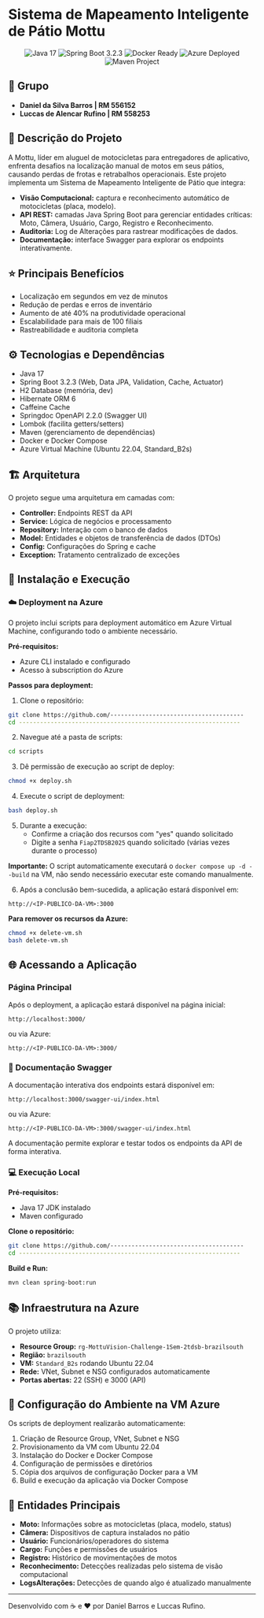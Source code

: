 # Sistema de Mapeamento Inteligente de Pátio Mottu

<div align="center">
  <img src="https://img.shields.io/badge/Java-17-orange" alt="Java 17">
  <img src="https://img.shields.io/badge/Spring_Boot-3.2.3-green" alt="Spring Boot 3.2.3">
  <img src="https://img.shields.io/badge/Docker-Ready-blue" alt="Docker Ready">
  <img src="https://img.shields.io/badge/Azure-Deployed-blue" alt="Azure Deployed">
  <img src="https://img.shields.io/badge/Maven-Project-purple" alt="Maven Project">
</div>

## 👥 Grupo
- **Daniel da Silva Barros | RM 556152**
- **Luccas de Alencar Rufino | RM 558253**

## 📝 Descrição do Projeto

A Mottu, líder em aluguel de motocicletas para entregadores de aplicativo, enfrenta desafios na localização manual de motos em seus pátios, causando perdas de frotas e retrabalhos operacionais. Este projeto implementa um Sistema de Mapeamento Inteligente de Pátio que integra:

- **Visão Computacional:** captura e reconhecimento automático de motocicletas (placa, modelo).
- **API REST:** camadas Java Spring Boot para gerenciar entidades críticas: Moto, Câmera, Usuário, Cargo, Registro e Reconhecimento.
- **Auditoria:** Log de Alterações para rastrear modificações de dados.
- **Documentação:** interface Swagger para explorar os endpoints interativamente.

## ⭐ Principais Benefícios

- Localização em segundos em vez de minutos
- Redução de perdas e erros de inventário
- Aumento de até 40% na produtividade operacional
- Escalabilidade para mais de 100 filiais
- Rastreabilidade e auditoria completa


## ⚙️ Tecnologias e Dependências

- Java 17
- Spring Boot 3.2.3 (Web, Data JPA, Validation, Cache, Actuator)
- H2 Database (memória, dev)
- Hibernate ORM 6
- Caffeine Cache
- Springdoc OpenAPI 2.2.0 (Swagger UI)
- Lombok (facilita getters/setters)
- Maven (gerenciamento de dependências)
- Docker e Docker Compose
- Azure Virtual Machine (Ubuntu 22.04, Standard_B2s)

## 🏗️ Arquitetura

O projeto segue uma arquitetura em camadas com:

- **Controller:** Endpoints REST da API
- **Service:** Lógica de negócios e processamento
- **Repository:** Interação com o banco de dados
- **Model:** Entidades e objetos de transferência de dados (DTOs)
- **Config:** Configurações do Spring e cache
- **Exception:** Tratamento centralizado de exceções

## 🚀 Instalação e Execução

### ☁️ Deployment na Azure

O projeto inclui scripts para deployment automático em Azure Virtual Machine, configurando todo o ambiente necessário.

**Pré-requisitos:**
- Azure CLI instalado e configurado
- Acesso à subscription do Azure

**Passos para deployment:**

1. Clone o repositório:
```bash
git clone https://github.com/--------------------------------------
cd ---------------------------------------------------------------
```

2. Navegue até a pasta de scripts:
```bash
cd scripts
```

3. Dê permissão de execução ao script de deploy:
```bash
chmod +x deploy.sh
```

4. Execute o script de deployment:
```bash
bash deploy.sh
```

5. Durante a execução:
   - Confirme a criação dos recursos com "yes" quando solicitado
   - Digite a senha `Fiap2TDSB2025` quando solicitado (várias vezes durante o processo)

**Importante:** O script automaticamente executará o `docker compose up -d --build` na VM, não sendo necessário executar este comando manualmente.

6. Após a conclusão bem-sucedida, a aplicação estará disponível em:
```
http://<IP-PUBLICO-DA-VM>:3000
```

**Para remover os recursos da Azure:**
```bash
chmod +x delete-vm.sh
bash delete-vm.sh
```
## 🌐 Acessando a Aplicação

### Página Principal

Após o deployment, a aplicação estará disponível na página inicial:

```
http://localhost:3000/
```

ou via Azure:

```
http://<IP-PUBLICO-DA-VM>:3000/
```

### 📖 Documentação Swagger

A documentação interativa dos endpoints estará disponível em:

```
http://localhost:3000/swagger-ui/index.html
```

ou via Azure:

```
http://<IP-PUBLICO-DA-VM>:3000/swagger-ui/index.html
```

A documentação permite explorar e testar todos os endpoints da API de forma interativa.




### 💻 Execução Local

**Pré-requisitos:**
- Java 17 JDK instalado
- Maven configurado

**Clone o repositório:**
```bash
git clone https://github.com/--------------------------------------
cd ---------------------------------------------------------------
```

**Build e Run:**
```bash
mvn clean spring-boot:run
```

## 📚 Infraestrutura na Azure

O projeto utiliza:

- **Resource Group:** `rg-MottuVision-Challenge-1Sem-2tdsb-brazilsouth`
- **Região:** `brazilsouth`
- **VM:** `Standard_B2s` rodando Ubuntu 22.04
- **Rede:** VNet, Subnet e NSG configurados automaticamente
- **Portas abertas:** 22 (SSH) e 3000 (API)

## 🔧 Configuração do Ambiente na VM Azure

Os scripts de deployment realizarão automaticamente:

1. Criação de Resource Group, VNet, Subnet e NSG
2. Provisionamento da VM com Ubuntu 22.04
3. Instalação do Docker e Docker Compose
4. Configuração de permissões e diretórios
5. Cópia dos arquivos de configuração Docker para a VM
6. Build e execução da aplicação via Docker Compose


## 📝 Entidades Principais

- **Moto:** Informações sobre as motocicletas (placa, modelo, status)
- **Câmera:** Dispositivos de captura instalados no pátio
- **Usuário:** Funcionários/operadores do sistema
- **Cargo:** Funções e permissões de usuários
- **Registro:** Histórico de movimentações de motos
- **Reconhecimento:** Detecções realizadas pelo sistema de visão computacional
- **LogsAlterações:** Detecções de quando algo é atualizado manualmente

---

Desenvolvido com ☕ e ♥️ por Daniel Barros e Luccas Rufino.